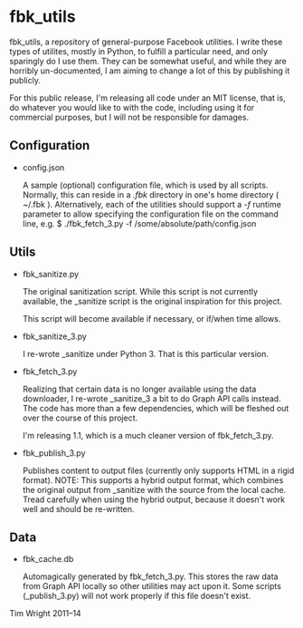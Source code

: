 fbk_utils
=========

fbk_utils, a repository of general-purpose Facebook utilities. I write these 
types of utilites, mostly in Python, to fulfill a particular need, and only 
sparingly do I use them. They can be somewhat useful, and while they are 
horribly un-documented, I am aiming to change a lot of this by publishing it 
publicly.

For this public release, I'm releasing all code under an MIT license, that is,
do whatever you would like to with the code, including using it for commercial 
purposes, but I will not be responsible for damages.

Configuration
-------------

* config.json

	A sample (optional) configuration file, which is used by all scripts. Normally, 
	this can reside in a _.fbk_ directory in one's home directory ( ~/.fbk ). 
	Alternatively, each of the utilities should support a _-f_ runtime parameter 
	to allow specifying the configuration file on the command line, e.g.
		$ ./fbk_fetch_3.py -f /some/absolute/path/config.json

Utils
-----

* fbk_sanitize.py 

	The original sanitization script. While this script is not currently 
	available, the _sanitize script is the original inspiration for this project.

	This script will become available if necessary, or if/when time allows.

* fbk_sanitize_3.py

	I re-wrote _sanitize under Python 3. That is this particular version.

* fbk_fetch_3.py

	Realizing that certain data is no longer available using the data downloader, 
	I re-wrote _sanitize_3 a bit to do Graph API calls instead. The code has more 
	than a few dependencies, which will be fleshed out over the course of this 
	project.


	I'm releasing 1.1, which is a much cleaner version of fbk_fetch_3.py.

* fbk_publish_3.py
	
	Publishes content to output files (currently only supports HTML in a rigid format). 
	NOTE: This supports a hybrid output format, which combines the original output from
	_sanitize with the source from the local cache. Tread carefully when using the 
	hybrid output, because it doesn't work well and should be re-written.

Data
----

* fbk_cache.db
	
	Automagically generated by fbk_fetch_3.py. This stores the raw data from Graph API 
	locally so other utilities may act upon it.	Some scripts (_publish_3.py) will not 
	work properly if this file doesn't exist.


Tim Wright
2011–14


